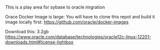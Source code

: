 This is a play area for sybase to oracle migration

Orace Docker Image is large:
You will have to clone this repot and build it image locally first:
https://github.com/oracle/docker-images

Download this: 3.2gb
https://www.oracle.com/database/technologies/oracle12c-linux-12201-downloads.html#license-lightbox
